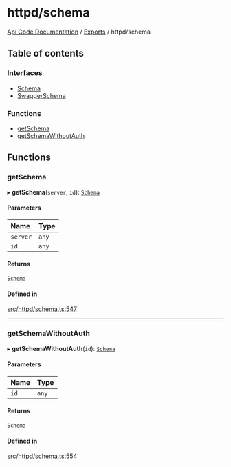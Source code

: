# httpd/schema
 
[Api Code Documentation](../README.md) / [Exports](../modules.md) / httpd/schema

## Table of contents

### Interfaces

- [Schema](../interfaces/httpd_schema.Schema.md)
- [SwaggerSchema](../interfaces/httpd_schema.SwaggerSchema.md)

### Functions

- [getSchema](httpd_schema.md#getschema)
- [getSchemaWithoutAuth](httpd_schema.md#getschemawithoutauth)

## Functions

### getSchema

▸ **getSchema**(`server`, `id`): [`Schema`](../interfaces/httpd_schema.Schema.md)

#### Parameters

| Name | Type |
| :------ | :------ |
| `server` | `any` |
| `id` | `any` |

#### Returns

[`Schema`](../interfaces/httpd_schema.Schema.md)

#### Defined in

[src/httpd/schema.ts:547](https://github.com/openkfw/TruBudget/blob/d07ad94/api/src/httpd/schema.ts#L547)

___

### getSchemaWithoutAuth

▸ **getSchemaWithoutAuth**(`id`): [`Schema`](../interfaces/httpd_schema.Schema.md)

#### Parameters

| Name | Type |
| :------ | :------ |
| `id` | `any` |

#### Returns

[`Schema`](../interfaces/httpd_schema.Schema.md)

#### Defined in

[src/httpd/schema.ts:554](https://github.com/openkfw/TruBudget/blob/d07ad94/api/src/httpd/schema.ts#L554)
